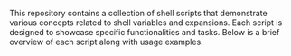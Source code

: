 This repository contains a collection of shell scripts that demonstrate various concepts related to shell variables and expansions. Each script is designed to showcase specific functionalities and tasks. Below is a brief overview of each script along with usage examples.
